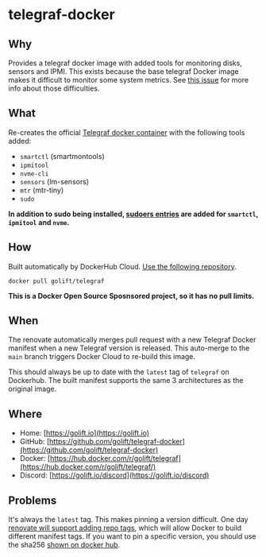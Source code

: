 # telegraf-docker

## Why

Provides a telegraf docker image with added tools for monitoring disks, sensors and IPMI.
This exists because the base telegraf Docker image makes it difficult to monitor some system metrics.
See [this issue](https://github.com/influxdata/influxdata-docker/issues/563) for more info about those difficulties.

## What

Re-creates the official [Telegraf docker container](https://hub.docker.com/_/telegraf) with the following tools added:
- `smartctl` (smartmontools)
- `ipmitool`
- `nvme-cli`
- `sensors` (lm-sensors)
- `mtr` (mtr-tiny)
- `sudo`

**In addition to sudo being installed,
[sudoers entries](https://github.com/golift/telegraf-docker/blob/main/Dockerfile#L6-L8)
are added for `smartctl`, `ipmitool` and `nvme`.**

## How

Built automatically by DockerHub Cloud.
[Use the following repository](https://hub.docker.com/repository/registry.docker.io/golift/telegraf/tags).

```
docker pull golift/telegraf
```

**This is a Docker Open Source Sposnsored project, so it has no pull limits.**

## When

The renovate automatically merges pull request with a new Telegraf Docker manifest when a new Telegraf version is released.
This auto-merge to the `main` branch triggers Docker Cloud to re-build this image.

This should always be up to date with the `latest` tag of `telegraf` on Dockerhub. 
The built manifest supports the same 3 architectures as the original image.

## Where

- Home: [https://golift.io](https://golift.io)
- GitHub: [https://github.com/golift/telegraf-docker](https://github.com/golift/telegraf-docker)
- Docker: [https://hub.docker.com/r/golift/telegraf](https://hub.docker.com/r/golift/telegraf/)
- Discord: [https://golift.io/discord](https://golift.io/discord)

## Problems

It's always the `latest` tag. This makes pinning a version difficult. One day [renovate will support adding repo tags](https://github.com/renovatebot/renovate/issues/2928), which will allow Docker to build different manifest tags. If you want to pin a specific version, you should use the sha256 [shown on docker hub](https://hub.docker.com/repository/registry.docker.io/golift/telegraf/tags).
